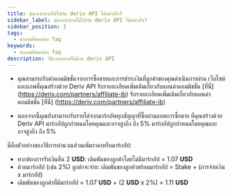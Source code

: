 ```yaml
---
title: ฉันจะทำรายได้ไปกับ deriv API ได้อย่างไร?
sidebar_label: ฉันจะทำรายได้ไปกับ deriv API ได้อย่างไร?
sidebar_position: 1
tags:
  - คำถามที่พบบ่อย faq
keywords:
  - คำถามที่พบบ่อย faq
description: วิธีการหารายได้ด้วย deriv API
---
```


- คุณสามารถรับค่าคอมมิชชั่นจากการซื้อขายและการชำระเงินที่ลูกค้าของคุณดำเนินการผ่าน
  เว็บไซต์และแอพที่คุณสร้างด้วย Deriv API รับรายละเอียดเพิ่มเติมเกี่ยวกับแผนค่าคอมมิชชั่น
  [ที่นี่] (https://deriv.com/partners/affiliate-ib) รับรายละเอียดเพิ่มเติมเกี่ยวกับแผนค่าคอมมิชชั่น
  [ที่นี่] (https://deriv.com/partners/affiliate-ib)

- นอกจากนี้คุณยังสามารถรับรายได้จากมาร์กอัพทุกสัญญาที่ซื้อผ่านแอพการซื้อขาย
  ที่คุณสร้างด้วย Deriv API มาร์กอัปถูกกำหนดโดยคุณและอาจสูงถึง
  ถึง 5% มาร์กอัปถูกกำหนดโดยคุณและอาจสูงถึง
  ถึง 5%

นี่คือตัวอย่างของวิธีการคำนวณส่วนเพิ่มราคาหรือมาร์กอัป:

- หากต้องการรับเงินคืน 2 **USD**: เดิมพันของลูกค้าโดยไม่มีมาร์กอัป = 1.07 **USD**
- ด้วยมาร์กอัป (เช่น 2%) ลูกค้าจะจ่าย: เดิมพันของลูกค้าพร้อมมาร์กอัป =
  Stake + (การจ่ายเงิน x มาร์กอัป)
- เดิมพันของลูกค้าที่มีมาร์กอัป = 1.07 **USD** + (2 **USD** x 2%) = 1.11 **USD**
